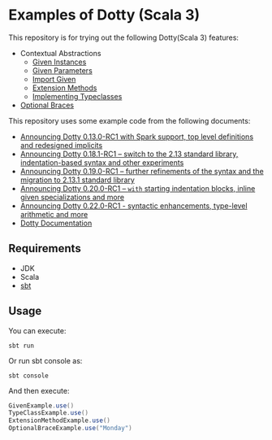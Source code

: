 # Examples of Dotty (Scala 3)

This repository is for trying out the following Dotty(Scala 3) features:

- Contextual Abstractions
  - [Given Instances](https://dotty.epfl.ch/docs/reference/contextual/delegates.html)
  - [Given Parameters](https://dotty.epfl.ch/docs/reference/contextual/given-clauses.html)
  - [Import Given](https://dotty.epfl.ch/docs/reference/contextual/import-delegate.html)
  - [Extension Methods](https://dotty.epfl.ch/docs/reference/contextual/extension-methods.html)
  - [Implementing Typeclasses](https://dotty.epfl.ch/docs/reference/contextual/typeclasses.html)
- [Optional Braces](https://dotty.epfl.ch/docs/reference/other-new-features/indentation.html)

This repository uses some example code from the following documents:

- [Announcing Dotty 0.13.0-RC1 with Spark support, top level definitions and redesigned implicits](https://dotty.epfl.ch/blog/2019/03/05/13th-dotty-milestone-release.html)
- [Announcing Dotty 0.18.1-RC1 – switch to the 2.13 standard library, indentation-based syntax and other experiments](https://dotty.epfl.ch/blog/2019/08/30/18th-dotty-milestone-release.html)
- [Announcing Dotty 0.19.0-RC1 – further refinements of the syntax and the migration to 2.13.1 standard library](https://dotty.epfl.ch/blog/2019/09/23/19th-dotty-milestone-release.html)
- [Announcing Dotty 0.20.0-RC1 – `with` starting indentation blocks, inline given specializations and more](http://dotty.epfl.ch/blog/2019/11/04/20th-dotty-milestone-release.html)
- [Announcing Dotty 0.22.0-RC1 - syntactic enhancements, type-level arithmetic and more](https://dotty.epfl.ch/blog/2020/02/05/22nd-dotty-milestone-release.html)
- [Dotty Documentation](https://dotty.epfl.ch/docs/)

## Requirements

- JDK
- Scala
- [sbt](https://www.scala-sbt.org/)

## Usage

You can execute:

`sbt run`

Or run sbt console as:

`sbt console`

And then execute:

```scala
GivenExample.use()
TypeClassExample.use()
ExtensionMethodExample.use()
OptionalBraceExample.use("Monday")
```
